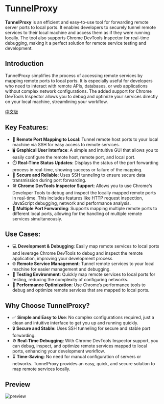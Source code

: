 # TunnelProxy

**TunnelProxy** is an efficient and easy-to-use tool for forwarding remote server ports to local ports. It enables developers to securely tunnel remote services to their local machine and access them as if they were running locally. The tool also supports Chrome DevTools Inspector for real-time debugging, making it a perfect solution for remote service testing and development.

## Introduction

TunnelProxy simplifies the process of accessing remote services by mapping remote ports to local ports. It is especially useful for developers who need to interact with remote APIs, databases, or web applications without complex network configurations. The added support for Chrome DevTools Inspector allows you to debug and optimize your services directly on your local machine, streamlining your workflow.


[中文版](./README-zh.md)

## Key Features:

- 🔌 **Remote Port Mapping to Local**: Tunnel remote host ports to your local machine via SSH for easy access to remote services.
- 🖥️ **Graphical User Interface**: A simple and intuitive GUI that allows you to easily configure the remote host, remote port, and local port.
- ⏱️ **Real-Time Status Updates**: Displays the status of the port forwarding process in real-time, showing success or failure of the mapping.
- 🔐 **Secure and Reliable**: Uses SSH tunneling to ensure secure data transmission during port forwarding.
- 🛠️ **Chrome DevTools Inspector Support**: Allows you to use Chrome's Developer Tools to debug and inspect the locally mapped remote ports in real-time. This includes features like HTTP request inspection, JavaScript debugging, network and performance analysis.
- 🔄 **Multiple Port Forwarding**: Supports mapping multiple remote ports to different local ports, allowing for the handling of multiple remote services simultaneously.

## Use Cases:

- 💻 **Development & Debugging**: Easily map remote services to local ports and leverage Chrome DevTools to debug and inspect the remote application, improving your development process.
- 🌐 **Remote Service Management**: Tunnel remote services to your local machine for easier management and debugging.
- 🧪 **Testing Environment**: Quickly map remote services to local ports for testing, reducing the complexity of configuring networks.
- 🚀 **Performance Optimization**: Use Chrome’s performance tools to debug and optimize remote services that are mapped to local ports.

## Why Choose TunnelProxy?

- ✅ **Simple and Easy to Use**: No complex configurations required, just a clean and intuitive interface to get you up and running quickly.
- 🔒 **Secure and Stable**: Uses SSH tunneling for secure and stable port forwarding.
- ⚙️ **Real-Time Debugging**: With Chrome DevTools Inspector support, you can debug, inspect, and optimize remote services mapped to local ports, enhancing your development workflow.
- ⏳ **Time-Saving**: No need for manual configuration of servers or networks. TunnelProxy provides an easy, quick, and secure solution to map remote services locally.

## Preview

<image src="./preview.png" alt="preview" />